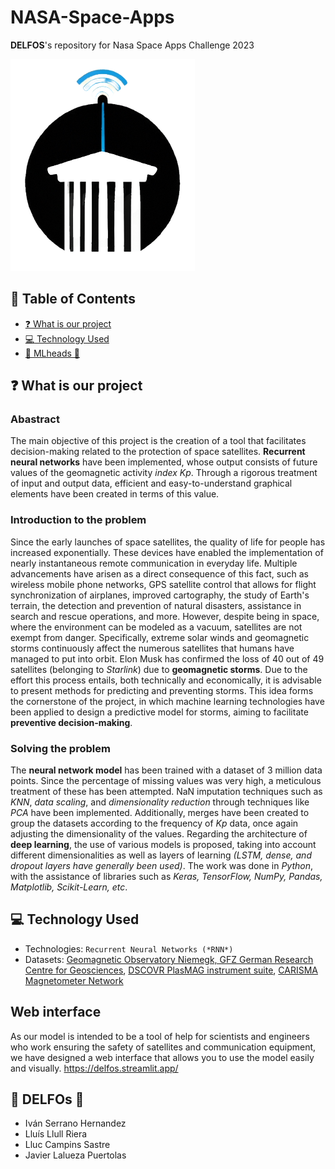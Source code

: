 # NASA-Space-Apps
**DELFOS**'s repository for Nasa Space Apps Challenge 2023 <br/>

![DELFOS logo](img/delfos_logo.PNG)

## :scroll: Table of Contents
- [:question: What is our project](https://github.com/ivan-serrano-hernandez/NASA-Space-Apps/blob/main/README.md#hackupc2023)
- [:computer: Technology Used](https://github.com/ivan-serrano-hernandez/NASA-Space-Apps/blob/main/README.md#computer-Technology-Used)
- [🤗 MLheads 🤯](https://github.com/ivan-serrano-hernandez/NASA-Space-Apps#-mlheads-)

## :question: What is our project
### Abastract

The main objective of this project is the creation of a tool that facilitates decision-making related to the protection of space satellites. **Recurrent neural networks** have been implemented, whose output consists of future values of the geomagnetic activity *index Kp*. Through a rigorous treatment of input and output data, efficient and easy-to-understand graphical elements have been created in terms of this value.


### Introduction to the problem

Since the early launches of space satellites, the quality of life for people has increased exponentially. These devices have enabled the implementation of nearly instantaneous remote communication in everyday life. Multiple advancements have arisen as a direct consequence of this fact, such as wireless mobile phone networks, GPS satellite control that allows for flight synchronization of airplanes, improved cartography, the study of Earth's terrain, the detection and prevention of natural disasters, assistance in search and rescue operations, and more. However, despite being in space, where the environment can be modeled as a vacuum, satellites are not exempt from danger. Specifically, extreme solar winds and geomagnetic storms continuously affect the numerous satellites that humans have managed to put into orbit. Elon Musk has confirmed the loss of 40 out of 49 satellites (belonging to *Starlink*) due to **geomagnetic storms**. Due to the effort this process entails, both technically and economically, it is advisable to present methods for predicting and preventing storms. This idea forms the cornerstone of the project, in which machine learning technologies have been applied to design a predictive model for storms, aiming to facilitate **preventive decision-making**.


### Solving the problem

The **neural network model** has been trained with a dataset of 3 million data points. Since the percentage of missing values was very high, a meticulous treatment of these has been attempted. NaN imputation techniques such as *KNN*, *data scaling*, and *dimensionality reduction* through techniques like *PCA* have been implemented. Additionally, merges have been created to group the datasets according to the frequency of *Kp* data, once again adjusting the dimensionality of the values. Regarding the architecture of **deep learning**, the use of various models is proposed, taking into account different dimensionalities as well as layers of learning *(LSTM, dense, and dropout layers have generally been used)*. The work was done in *Python*, with the assistance of libraries such as *Keras, TensorFlow, NumPy, Pandas, Matplotlib, Scikit-Learn, etc*.

## :computer: Technology Used
- Technologies: `Recurrent Neural Networks (*RNN*)`
- Datasets: [Geomagnetic Observatory Niemegk, GFZ German Research Centre for Geosciences](https://kp.gfz-potsdam.de/app/files/Kp_ap_since_1932.txt), [DSCOVR PlasMAG instrument suite](https://www.spaceappschallenge.org/develop-the-oracle-of-dscovr-experimental-data-repository/), [CARISMA Magnetometer Network](https://donnees-data.asc-csa.gc.ca/dataset/06f5e364-6e2c-4d1c-95c2-9fb7d871ca20)

## Web interface
As our model is intended to be a tool of help for scientists and engineers who work ensuring the safety of satellites and communication equipment, we have designed a web interface that allows you to use the model easily and visually.
https://delfos.streamlit.app/

## 🤗 DELFOs 🤯
- Iván Serrano Hernandez
- Lluís Llull Riera
- Lluc Campins Sastre
- Javier Lalueza Puertolas
